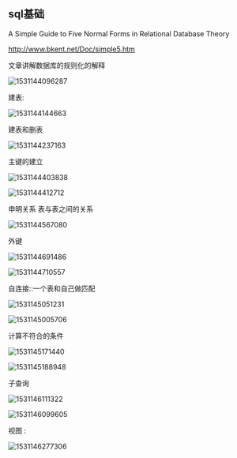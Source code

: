 ## sql基础

A Simple Guide to Five Normal Forms in Relational Database Theory

http://www.bkent.net/Doc/simple5.htm

文章讲解数据库的规则化的解释

![1531144096287](C:\Users\shanquan\AppData\Local\Temp\1531144096287.png)

建表:

![1531144144663](C:\Users\shanquan\AppData\Local\Temp\1531144144663.png)

建表和删表

![1531144237163](C:\Users\shanquan\AppData\Local\Temp\1531144237163.png)

主键的建立



![1531144403838](C:\Users\shanquan\AppData\Local\Temp\1531144403838.png)

![1531144412712](C:\Users\shanquan\AppData\Local\Temp\1531144412712.png)

申明关系  表与表之间的关系

![1531144567080](C:\Users\shanquan\AppData\Local\Temp\1531144567080.png)



外键 

![1531144691486](C:\Users\shanquan\AppData\Local\Temp\1531144691486.png)

![1531144710557](C:\Users\shanquan\AppData\Local\Temp\1531144710557.png)

自连接::一个表和自己做匹配

![1531145051231](C:\Users\shanquan\AppData\Local\Temp\1531145051231.png)



![1531145005706](C:\Users\shanquan\AppData\Local\Temp\1531145005706.png)



计算不符合的条件

![1531145171440](C:\Users\shanquan\AppData\Local\Temp\1531145171440.png)

![1531145188948](C:\Users\shanquan\AppData\Local\Temp\1531145188948.png)

子查询



![1531146111322](C:\Users\shanquan\AppData\Local\Temp\1531146111322.png)

![1531146099605](C:\Users\shanquan\AppData\Local\Temp\1531146099605.png)





视图  : 

![1531146277306](C:\Users\shanquan\AppData\Local\Temp\1531146277306.png)